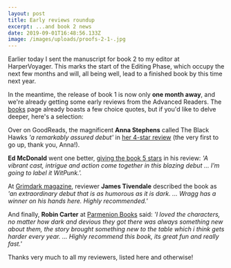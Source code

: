 ```yaml
---
layout: post
title: Early reviews roundup
excerpt: ...and book 2 news
date: 2019-09-01T16:48:56.133Z
image: /images/uploads/proofs-2-1-.jpg
---
```

Earlier today I sent the manuscript for book 2 to my editor at HarperVoyager. This marks the start of the Editing Phase, which occupy the next few months and will, all being well, lead to a finished book by this time next year.

In the meantime, the release of book 1 is now only __one month away__, and we're already getting some early reviews from the Advanced Readers. The [books](/books) page already boasts a few choice quotes, but if you'd like to delve deeper, here's a selection:

Over on GoodReads, the magnificent __Anna Stephens__ called The Black Hawks _'a remarkably assured debut'_ in [her 4-star review](https://www.goodreads.com/review/show/2862867305) (the very first to go up, thank you, Anna!).

__Ed McDonald__ went one better, [giving the book 5 stars](https://edmcdonaldwriting.com/2019/08/22/book-review-the-black-hawks-by-david-wragg/) in his review: _'A vibrant cast, intrigue and action come together in this blazing debut ... I’m going to label it WitPunk.'._

At [Grimdark magazine](https://www.grimdarkmagazine.com/review-the-black-hawks-by-david-wragg/), reviewer __James Tivendale__ described the book as _'an extraordinary debut that is as humorous as it is dark. ... Wragg has a winner on his hands here. Highly recommended.'_

And finally, __Robin Carter__ at [Parmenion Books](https://parmenionbooks.wordpress.com/2019/08/09/david-wragg-black-hawks-review/) said: _'I loved the characters, no matter how dark and devious they got there was always something new about them, the story brought something new to the table which i think gets harder every year. ... Highly recommend this book, its great fun and really fast.'_

Thanks very much to all my reviewers, listed here and otherwise!
